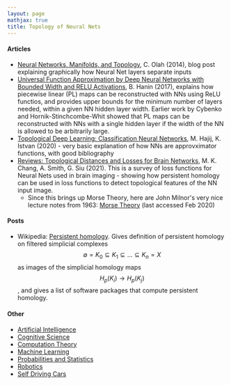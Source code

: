 ```yaml
---
layout: page
mathjax: true
title: Topology of Neural Nets
---
```

#### Articles
* [Neural Networks, Manifolds, and Topology](https://colah.github.io/posts/2014-03-NN-Manifolds-Topology/), C. Olah (2014), blog post explaining graphically how Neural Net layers separate inputs
* [Universal Function Approximation by Deep Neural Networks with Bounded Width and RELU Activations](https://arxiv.org/pdf/1708.02691.pdf), B. Hanin (2017), explains how piecewise linear (PL) maps can be reconstructed with NNs using ReLU functios, and provides upper bounds for the minimum number of layers needed, within a given NN hidden layer width. Earlier work by Cybenko and Hornik-Stinchcombe-Whit showed that PL maps can be reconstructed with NNs with a single hidden layer if the width of the NN is allowed to be arbitrarily large.
* [Topological Deep Learning: Classification Neural Networks](https://arxiv.org/pdf/2102.08354.pdf), M. Hajij, K. Istvan (2020) - very basic explanation of how NNs are approvximator functions, with good bibliography
* [Reviews: Topological Distances and Losses for Brain Networks](https://arxiv.org/pdf/2102.08623.pdf), M. K. Chang, A. Smith, G. Siu (2021). This is a survey of loss functions for Neural Nets used in brain imaging - showing how persistent homology can be used in loss functions to detect topological features of the NN input image.
  * Since this brings up Morse Theory, here are John Milnor's very nice lecture notes from 1963: [Morse Theory](https://www.maths.ed.ac.uk/~v1ranick/papers/milnmors.pdf) (last accessed Feb 2020)

#### Posts
* Wikipedia: [Persistent homology](https://en.wikipedia.org/wiki/Persistent_homology). Gives definition of persistent homology on filtered simplicial complexes $$\emptyset = K_0 \subseteq K_1 \subseteq ... \subseteq K_n = X$$ as images of the simplicial homology maps $$H_p(K_i) \rightarrow H_p(K_j)$$, and gives a list of software packages that compute persistent homology.

#### Other
* [Artificial Intelligence](artificial_intelligence.md)
* [Cognitive Science](cognitive_science.md)
* [Computation Theory](computation_theory.md)
* [Machine Learning](machine_learning.md)
* [Probabilities and Statistics](probabilities_and_statistics.md)
* [Robotics](robotics.md)
* [Self Driving Cars](self_driving_cars.md)
